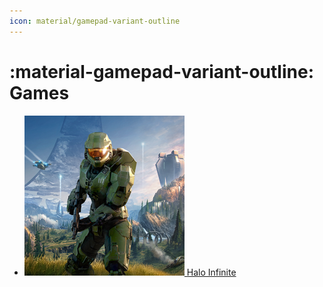 ```yaml
---
icon: material/gamepad-variant-outline
---
```


# :material-gamepad-variant-outline: Games
- [<img class="icon" src="../../assets/images/gaming/halo-infinite/haloinf.png"> Halo Infinite](halo-infinite)